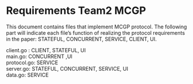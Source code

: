 # Requirements Team2 MCGP 

This document contains files that implement MCGP protocol. The following part will indicate each file’s function of realizing the protocol requirements in the paper: STATEFUL, CONCURRENT, SERVICE, CLIENT, UI.

client.go : CLIENT, STATEFUL, UI  
main.go: CONCURRENT ,UI  
protocol.go: SERVICE  
server.go: STATEFUL, CONCURRENT, SERVICE, UI  
data.go: SERVICE  

